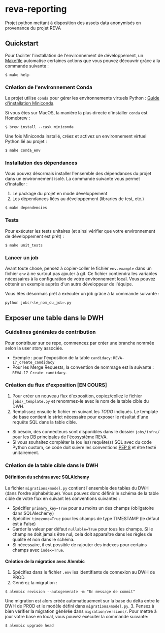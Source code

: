 # reva-reporting
Projet python mettant à disposition des assets data anonymisés en provenance du projet REVA 

## Quickstart

Pour faciliter l'installation de l'environnement de développement, un [Makefile](Makefile) automatise certaines actions
que vous pouvez découvrir grâce à la commande suivante :
```shell
$ make help
```

### Création de l'environnement Conda

Le projet utilise `conda` pour gérer les environnements virtuels Python : [Guide d'installation Miniconda](https://docs.conda.io/en/latest/miniconda.html).

Si vous êtes sur MacOS, la manière la plus directe d'installer `conda` est Homebrew :
```shell
$ brew install --cask miniconda
```

Une fois Miniconda installé, créez et activez un environnement virtuel Python lié au projet :
```shell
$ make conda_env
```

### Installation des dépendances

Vous pouvez désormais installer l'ensemble des dépendances du projet dans un environnement isolé.
La commande suivante vous permet d'installer :
1. Le package du projet en mode développement
2. Les dépendances liées au développement (libraries de test, etc.)
```shell
$ make dependencies
```

### Tests
Pour exécuter les tests unitaires (et ainsi vérifier que votre environnement de développement est prêt) :
```shell
$ make unit_tests
```

### Lancer un job
Avant toute chose, pensez à copier-coller le fichier `env.example` dans un fichier `env` à ne surtout pas ajouter à git.
Ce fichier contiendra les variables nécessaires à la configuration de votre environnement local. Vous pouvez obtenir un
exemple auprès d'un autre développeur de l'équipe.

Vous êtes désormais prêt à exécuter un job grâce à la commande suivante :
```python 
python jobs/<le_nom_du_job>.py
```

## Exposer une table dans le DWH

### Guidelines générales de contribution
Pour contribuer sur ce repo, commencez par créer une branche nommée selon la user story associée.
  - Exemple : pour l'exposition de la table `candidacy`: `REVA-17_create_candidacy`
  - Pour les Merge Requests, la convention de nommage est la suivante : `REVA-17 Create candidacy`.

### Création du flux d'exposition [EN COURS]
1. Pour créer un nouveau flux d'exposition, copiez/collez le fichier` jobs/_template.py` et renommez-le avec le nom de la table cible du DWH.
2. Remplissez ensuite le fichier en suivant les _TODO_ indiqués. 
Le template de base contient le strict nécessaire pour exposer le résultat d'une requête SQL dans la table cible.

- Si besoin, des connecteurs sont disponibles dans le dossier `jobs/infra/` pour les DB principales de l'écosystème REVA.
- Si vous souhaitez compléter la (ou les) requête(s) SQL avec du code Python custom, ce code doit suivre les conventions [PEP 8](https://www.python.org/dev/peps/pep-0008/) et être testé unitairement.

### Création de la table cible dans le DWH

#### Définition du schéma avec SQLAlchemy
Le fichier `migrations/model.py` contient l'ensemble des tables du DWH (dans l'ordre alphabétique). 
Vous pouvez donc définir le schéma de la table cible de votre flux en suivant les conventions suivantes :

- Spécifier `primary_key=True` pour au moins un des champs (obligatoire dans SQLAlechemy)
- Spécifier `timezone=True` pour les champs de type TIMESTAMP (le défaut est à False)
- Garder la valeur par défaut `nullable=True` pour tous les champs. Si le champ ne doit jamais être nul, cela doit apparaître dans les règles de qualité et non dans le schéma.
- Si nécessaire, il est possible de rajouter des indexes pour certains champs avec `index=True`.

#### Création de la migration avec Alembic
1. Spécifiez dans le fichier `.env` les identifiants de connexion au DWH de PROD.
2. Générez la migration :
```shell
$ alembic revision --autogenerate -m "Un message de commit"
```
Une migration est alors créée automatiquement sur la base du delta entre le DWH de PROD et le modèle défini dans `migrations/model.py`.
3. Pensez à bien vérifier la migration générée dans `migration/versions/`. Pour mettre à jour votre base en local, vous pouvez exécuter la commande suivante:
```shell
$ alembic upgrade head
```
